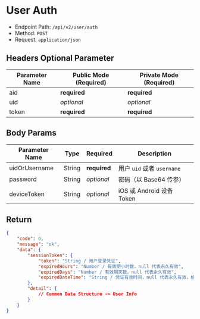 # User Auth

- Endpoint Path: `/api/v2/user/auth`
- Method: `POST`
- Request: `application/json`

## Headers Optional Parameter

| Parameter Name | Public Mode (Required) | Private Mode (Required) |
| --- | --- | --- |
| aid | **required** | **required** |
| uid | *optional* | *optional* |
| token | **required** | **required** |

## Body Params

| Parameter Name | Type | Required | Description |
| --- | --- | --- | --- |
| uidOrUsername | String | **required** | 用户 `uid` 或者 `username` |
| password | String | *optional* | 密码（以 Base64 传参） |
| deviceToken | String | *optional* | iOS 或 Android 设备 Token |

## Return

```json
{
    "code": 0,
    "message": "ok",
    "data": {
        "sessionToken": {
            "token": "String / 用户登录凭证",
            "expiredHours": "Number / 有效期小时数，null 代表永久有效",
            "expiredDays": "Number / 有效期天数，null 代表永久有效",
            "expiredDateTime": "String / 凭证有效时间，null 代表永久有效，格式为 Y-m-d H:i:s"
        },
        "detail": {
            // Common Data Structure -> User Info
        }
    }
}
```
